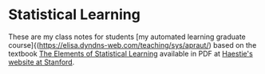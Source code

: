 # Statistical Learning

These are my class notes for students
[my automated learning
graduate course]{(https://elisa.dyndns-web.com/teaching/sys/apraut/)
based on the
textbook
[The Elements of Statistical Learning](https://link.springer.com/book/10.1007/978-0-387-84858-7) available
in PDF
at [Haestie's website at Stanford](https://web.stanford.edu/~hastie/Papers/ESLII.pdf).
